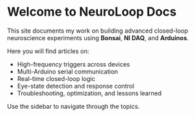 # Welcome to NeuroLoop Docs

This site documents my work on building advanced closed-loop neuroscience experiments using **Bonsai**, **NI DAQ**, and **Arduinos**.  

Here you will find articles on:  

- High-frequency triggers across devices  
- Multi-Arduino serial communication  
- Real-time closed-loop logic  
- Eye-state detection and response control  
- Troubleshooting, optimization, and lessons learned  

Use the sidebar to navigate through the topics.

